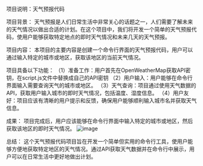 项目说明：天气预报代码

项目背景：
天气预报是人们日常生活中非常关心的话题之一，人们需要了解未来的天气情况以做出合适的计划。在这个项目中，我们将开发一个简单的天气预报代码，使用户能够获取特定地点的即时天气情况和未来几天的天气预报。

项目内容：
本项目的主要内容是创建一个命令行界面的天气预报代码，用户可以通过输入特定的城市或地区，获取该地区的当前天气情况。

项目具备以下功能：
（1）准备工作：用户首先在OpenWeatherMap获取API密钥，在script.js文件中替换成自己的API密钥
（2）用户输入：用户能够在命令行界面输入需要查询天气的城市或地区。
（3）天气查询：项目通过使用天气数据的 API，获取用户输入城市的即时天气情况，包括温度、湿度信息。
（4）用户友好：项目应该有清晰的用户提示和反馈，确保用户能够顺利输入城市名并获取天气信息。

成果：
项目完成后，用户应该能够在命令行界面中输入特定的城市或地区，然后获取该地区的即时天气情况。
![image](https://github.com/hejlib/text/assets/137156557/dc1b123f-b1ff-45a4-9ae3-816cb0fa429f)

总结：
这个天气预报代码项目旨在开发一个简单但实用的命令行工具，使用户能够方便地获取特定地区的天气情况。通过API获取天气数据并在命令行中展示，用户可以在日常生活中更好地做出计划。
